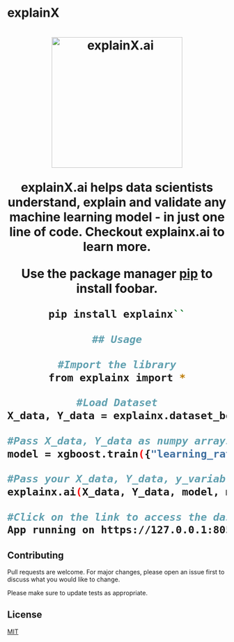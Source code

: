# explainX
<h1 align="center">
	<img width="300" src="https://github.com/mindsdb/mindsdb/blob/master/assets/MindsDBColorPurp@3x.png?raw=true" alt="explainX.ai"> 
	<br>

explainX.ai helps data scientists understand, explain and validate any machine learning model - in just one line of code. Checkout explainx.ai to learn more.

Use the package manager [pip](https://pip.pypa.io/en/stable/) to install foobar.

```bash
pip install explainx``

## Usage

#Import the library
from explainx import *

#Load Dataset
X_data, Y_data = explainx.dataset_boston()

#Pass X_data, Y_data as numpy arrays into your XGBoost Model
model = xgboost.train({"learning_rate": 0.01}, xgboost.DMatrix(X, label=Y_data), 100)

#Pass your X_data, Y_data, y_variable name, model and model name to the explainx function
explainx.ai(X_data, Y_data, model, model_name="xgboost")

#Click on the link to access the dashboard
App running on https://127.0.0.1:8050
```

## Contributing
Pull requests are welcome. For major changes, please open an issue first to discuss what you would like to change.

Please make sure to update tests as appropriate.

## License
[MIT](https://choosealicense.com/licenses/mit/)
